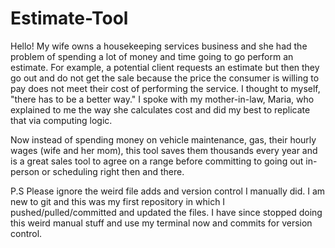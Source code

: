 # Estimate-Tool
Hello! My wife owns a housekeeping services business and she had the problem of spending a lot of money and time going to go perform an estimate. For example, a potential client requests an estimate but then they go out and do not get the sale because the price the consumer is willing to pay does not meet their cost of performing the service. I thought to myself, "there has to be a better way." I spoke with my mother-in-law, Maria, who explained to me the way she calculates cost and did my best to replicate that via computing logic.

Now instead of spending money on vehicle maintenance, gas, their hourly wages (wife and her mom), this tool saves them thousands every year and is a great sales tool to agree on a range before committing to going out in-person or scheduling right then and there.

P.S Please ignore the weird file adds and version control I manually did. I am new to git and this was my first repository in which I pushed/pulled/committed and updated the files. I have since stopped doing this weird manual stuff and use my terminal now and commits for version control.
